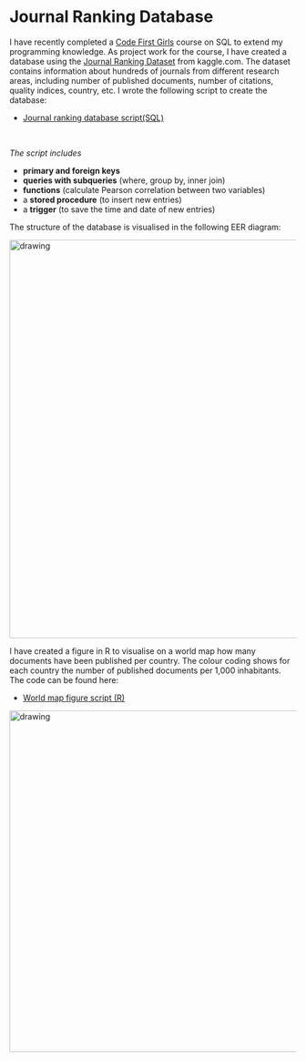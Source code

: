 # Journal Ranking Database

I have recently completed a [Code First Girls](https://codefirstgirls.com/) course on SQL to extend my programming knowledge. As project work for the course, I have created a database using the [Journal Ranking Dataset](https://www.kaggle.com/datasets/xabirhasan/journal-ranking-dataset) from kaggle.com. The dataset contains information about hundreds of journals from different research areas, including number of published documents, number of citations, quality indices, country, etc. I wrote the following script to create the database:

- <a href="https://verenasarrazin.github.io/Analysis-and-coding/Project_journal_ranking.html" title="Journal ranking database script (SQL)">Journal ranking database script(SQL)</a>

<br>

*The script includes*
- **primary and foreign keys**
- **queries with subqueries** (where, group by, inner join)
- **functions** (calculate Pearson correlation between two variables)
- a **stored procedure** (to insert new entries)
- a **trigger** (to save the time and date of new entries)

The structure of the database is visualised in the following EER diagram:

<img src="https://github.com/verenasarrazin/Analysis-and-coding/assets/73107031/9367bb38-b3b1-4a45-8839-15aebab71ddc" alt="drawing" width="700"/>

I have created a figure in R to visualise on a world map how many documents have been published per country. The colour coding shows for each country the number of published documents per 1,000 inhabitants. The code can be found here:

- [World map figure script (R)]()


<img src="https://github.com/verenasarrazin/Analysis-and-coding/assets/73107031/70cb5743-a839-4664-837c-eeba26dffa18" alt="drawing" width="600"/>


